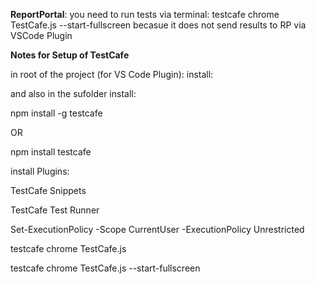 **ReportPortal**:
you need to run tests via terminal:
testcafe chrome TestCafe.js --start-fullscreen
becasue it does not send results to RP via VSCode Plugin


**Notes for Setup of TestCafe**

in root of the project (for VS Code Plugin): install:

and also in the sufolder install:

npm install -g testcafe

OR

npm install testcafe

install Plugins:

TestCafe Snippets

TestCafe Test Runner

Set-ExecutionPolicy -Scope CurrentUser -ExecutionPolicy Unrestricted

testcafe chrome TestCafe.js

testcafe chrome TestCafe.js --start-fullscreen